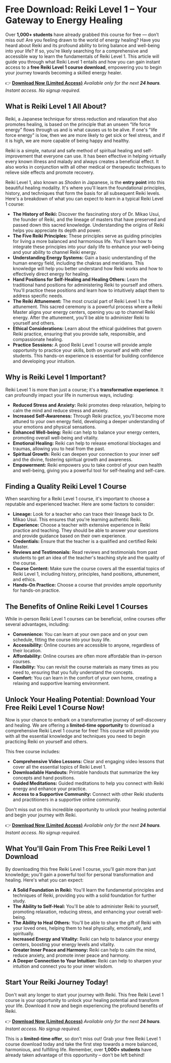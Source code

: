 # Free Download: Reiki Level 1 – Your Gateway to Energy Healing

Over **1,000+ students** have already grabbed this course for free — don’t miss out!
Are you feeling drawn to the world of energy healing? Have you heard about Reiki and its profound ability to bring balance and well-being into your life? If so, you're likely searching for a comprehensive and accessible way to learn the fundamentals of Reiki Level 1. This article will guide you through what Reiki Level 1 entails and how you can gain instant access to a **free Reiki Level 1 course download**, empowering you to begin your journey towards becoming a skilled energy healer.

👉 [**Download Now (Limited Access)**](https://udemywork.com/reiki-level-1)
_Available only for the next **24 hours**. Instant access. No signup required._

## What is Reiki Level 1 All About?

Reiki, a Japanese technique for stress reduction and relaxation that also promotes healing, is based on the principle that an unseen “life force energy” flows through us and is what causes us to be alive. If one's "life force energy" is low, then we are more likely to get sick or feel stress, and if it is high, we are more capable of being happy and healthy.

Reiki is a simple, natural and safe method of spiritual healing and self-improvement that everyone can use. It has been effective in helping virtually every known illness and malady and always creates a beneficial effect. It also works in conjunction with all other medical or therapeutic techniques to relieve side effects and promote recovery.

Reiki Level 1, also known as *Shoden* in Japanese, is the **entry point** into this beautiful healing modality. It's where you'll learn the foundational principles, history, and techniques that form the basis for all subsequent Reiki levels. Here's a breakdown of what you can expect to learn in a typical Reiki Level 1 course:

*   **The History of Reiki:** Discover the fascinating story of Dr. Mikao Usui, the founder of Reiki, and the lineage of masters that have preserved and passed down this sacred knowledge. Understanding the origins of Reiki helps you appreciate its depth and power.
*   **The Five Reiki Principles:** These principles serve as guiding principles for living a more balanced and harmonious life. You'll learn how to integrate these principles into your daily life to enhance your well-being and your ability to channel Reiki energy.
*   **Understanding Energy Systems:** Gain a basic understanding of the human energy field, including the chakras and meridians. This knowledge will help you better understand how Reiki works and how to effectively direct energy for healing.
*   **Hand Positions for Self-Healing and Healing Others:** Learn the traditional hand positions for administering Reiki to yourself and others. You'll practice these positions and learn how to intuitively adapt them to address specific needs.
*   **The Reiki Attunement:** The most crucial part of Reiki Level 1 is the attunement. This sacred ceremony is a powerful process where a Reiki Master aligns your energy centers, opening you up to channel Reiki energy. After the attunement, you'll be able to administer Reiki to yourself and others.
*   **Ethical Considerations:** Learn about the ethical guidelines that govern Reiki practice, ensuring that you provide safe, responsible, and compassionate healing.
*   **Practice Sessions:** A good Reiki Level 1 course will provide ample opportunity to practice your skills, both on yourself and with other students. This hands-on experience is essential for building confidence and developing your intuition.

## Why is Reiki Level 1 Important?

Reiki Level 1 is more than just a course; it's a **transformative experience**. It can profoundly impact your life in numerous ways, including:

*   **Reduced Stress and Anxiety:** Reiki promotes deep relaxation, helping to calm the mind and reduce stress and anxiety.
*   **Increased Self-Awareness:** Through Reiki practice, you'll become more attuned to your own energy field, developing a deeper understanding of your emotions and physical sensations.
*   **Enhanced Well-being:** Reiki can help to balance your energy centers, promoting overall well-being and vitality.
*   **Emotional Healing:** Reiki can help to release emotional blockages and traumas, allowing you to heal from the past.
*   **Spiritual Growth:** Reiki can deepen your connection to your inner self and the divine, fostering spiritual growth and awareness.
*   **Empowerment:** Reiki empowers you to take control of your own health and well-being, giving you a powerful tool for self-healing and self-care.

## Finding a Quality Reiki Level 1 Course

When searching for a Reiki Level 1 course, it's important to choose a reputable and experienced teacher. Here are some factors to consider:

*   **Lineage:** Look for a teacher who can trace their lineage back to Dr. Mikao Usui. This ensures that you're learning authentic Reiki.
*   **Experience:** Choose a teacher with extensive experience in Reiki practice and teaching. They should be able to answer your questions and provide guidance based on their own experience.
*   **Credentials:** Ensure that the teacher is a qualified and certified Reiki Master.
*   **Reviews and Testimonials:** Read reviews and testimonials from past students to get an idea of the teacher's teaching style and the quality of the course.
*   **Course Content:** Make sure the course covers all the essential topics of Reiki Level 1, including history, principles, hand positions, attunement, and ethics.
*   **Hands-On Practice:** Choose a course that provides ample opportunity for hands-on practice.

## The Benefits of Online Reiki Level 1 Courses

While in-person Reiki Level 1 courses can be beneficial, online courses offer several advantages, including:

*   **Convenience:** You can learn at your own pace and on your own schedule, fitting the course into your busy life.
*   **Accessibility:** Online courses are accessible to anyone, regardless of their location.
*   **Affordability:** Online courses are often more affordable than in-person courses.
*   **Flexibility:** You can revisit the course materials as many times as you need to, ensuring that you fully understand the concepts.
*   **Comfort:** You can learn in the comfort of your own home, creating a relaxing and supportive learning environment.

## Unlock Your Healing Potential: Download Your Free Reiki Level 1 Course Now!

Now is your chance to embark on a transformative journey of self-discovery and healing. We are offering a **limited-time opportunity** to download a comprehensive Reiki Level 1 course for free! This course will provide you with all the essential knowledge and techniques you need to begin practicing Reiki on yourself and others.

This free course includes:

*   **Comprehensive Video Lessons:** Clear and engaging video lessons that cover all the essential topics of Reiki Level 1.
*   **Downloadable Handouts:** Printable handouts that summarize the key concepts and hand positions.
*   **Guided Meditations:** Guided meditations to help you connect with Reiki energy and enhance your practice.
*   **Access to a Supportive Community:** Connect with other Reiki students and practitioners in a supportive online community.

Don't miss out on this incredible opportunity to unlock your healing potential and begin your journey with Reiki.

👉 [**Download Now (Limited Access)**](https://udemywork.com/reiki-level-1)
_Available only for the next **24 hours**. Instant access. No signup required._

## What You'll Gain From This Free Reiki Level 1 Download

By downloading this free Reiki Level 1 course, you'll gain more than just knowledge; you'll gain a powerful tool for personal transformation and healing. Here's what you can expect:

*   **A Solid Foundation in Reiki:** You'll learn the fundamental principles and techniques of Reiki, providing you with a solid foundation for further study.
*   **The Ability to Self-Heal:** You'll be able to administer Reiki to yourself, promoting relaxation, reducing stress, and enhancing your overall well-being.
*   **The Ability to Heal Others:** You'll be able to share the gift of Reiki with your loved ones, helping them to heal physically, emotionally, and spiritually.
*   **Increased Energy and Vitality:** Reiki can help to balance your energy centers, boosting your energy levels and vitality.
*   **Greater Inner Peace and Harmony:** Reiki can help to calm the mind, reduce anxiety, and promote inner peace and harmony.
*   **A Deeper Connection to Your Intuition:** Reiki can help to sharpen your intuition and connect you to your inner wisdom.

## Start Your Reiki Journey Today!

Don't wait any longer to start your journey with Reiki. This free Reiki Level 1 course is your opportunity to unlock your healing potential and transform your life. Download it now and begin experiencing the profound benefits of Reiki.

👉 [**Download Now (Limited Access)**](https://udemywork.com/reiki-level-1)
_Available only for the next **24 hours**. Instant access. No signup required._

This is a **limited-time offer**, so don't miss out! Grab your free Reiki Level 1 course download today and take the first step towards a more balanced, harmonious, and fulfilling life. Remember, over **1,000+ students** have already taken advantage of this opportunity – don't be left behind!

